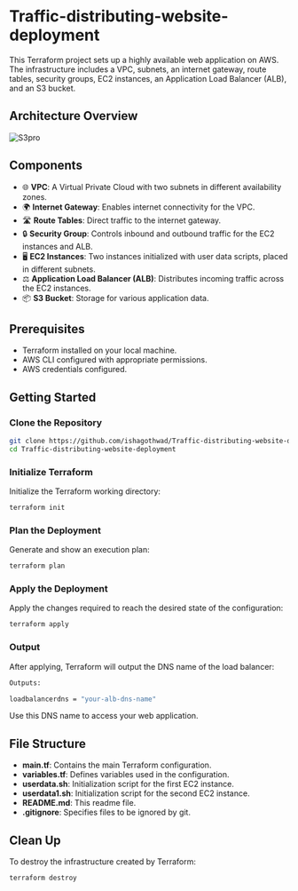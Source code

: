 # Traffic-distributing-website-deployment
This Terraform project sets up a highly available web application on AWS. The infrastructure includes a VPC, subnets, an internet gateway, route tables, security groups, EC2 instances, an Application Load Balancer (ALB), and an S3 bucket.

## Architecture Overview
![S3pro](https://github.com/user-attachments/assets/afa71f99-38e1-4df5-baf7-cba8b3605788)

## Components

- 🌐 **VPC**: A Virtual Private Cloud with two subnets in different availability zones.
- 🌍 **Internet Gateway**: Enables internet connectivity for the VPC.
- 🛣️ **Route Tables**: Direct traffic to the internet gateway.
- 🔒 **Security Group**: Controls inbound and outbound traffic for the EC2 instances and ALB.
- 🖥️ **EC2 Instances**: Two instances initialized with user data scripts, placed in different subnets.
- ⚖️ **Application Load Balancer (ALB)**: Distributes incoming traffic across the EC2 instances.
- 📦 **S3 Bucket**: Storage for various application data.

## Prerequisites

- Terraform installed on your local machine.
- AWS CLI configured with appropriate permissions.
- AWS credentials configured.

## Getting Started

### Clone the Repository

```sh
git clone https://github.com/ishagothwad/Traffic-distributing-website-deployment
cd Traffic-distributing-website-deployment
```


### Initialize Terraform

Initialize the Terraform working directory:

```sh
terraform init
```

### Plan the Deployment

Generate and show an execution plan:

```sh
terraform plan
```

### Apply the Deployment

Apply the changes required to reach the desired state of the configuration:

```sh
terraform apply
```

### Output

After applying, Terraform will output the DNS name of the load balancer:

```sh
Outputs:

loadbalancerdns = "your-alb-dns-name"
```

Use this DNS name to access your web application.

## File Structure

- **main.tf**: Contains the main Terraform configuration.
- **variables.tf**: Defines variables used in the configuration.
- **userdata.sh**: Initialization script for the first EC2 instance.
- **userdata1.sh**: Initialization script for the second EC2 instance.
- **README.md**: This readme file.
- **.gitignore**: Specifies files to be ignored by git.

## Clean Up

To destroy the infrastructure created by Terraform:

```sh
terraform destroy
```

